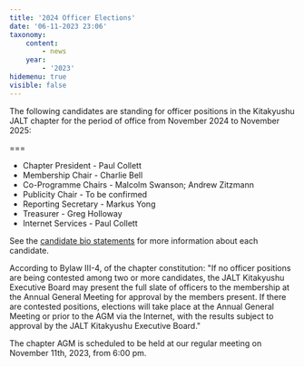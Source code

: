 ```yaml
---
title: '2024 Officer Elections'
date: '06-11-2023 23:06'
taxonomy:
    content:
        - news
    year:
        - '2023'
hidemenu: true
visible: false
---
```


The following candidates are standing for officer positions in the Kitakyushu JALT chapter for the period of office from November 2024 to November 2025:

===

* Chapter President - Paul Collett
* Membership Chair - Charlie Bell
* Co-Programme Chairs - Malcolm Swanson; Andrew Zitzmann
* Publicity Chair - To be confirmed
* Reporting Secretary - Markus Yong
* Treasurer - Greg Holloway
* Internet Services - Paul Collett

See the [candidate bio statements](/content/2024-chapter-officer-positions) for more information about each candidate.

According to Bylaw III-4, of the chapter constitution: "If no officer positions are being contested among two or more candidates, the JALT Kitakyushu Executive Board may present the full slate of officers to the membership at the Annual General Meeting for approval by the members present. If there are contested positions, elections will take place at the Annual General Meeting or prior to the AGM via the Internet, with the results subject to approval by the JALT Kitakyushu Executive Board."

The chapter AGM is scheduled to be held at our regular meeting on November 11th, 2023, from 6:00 pm.
